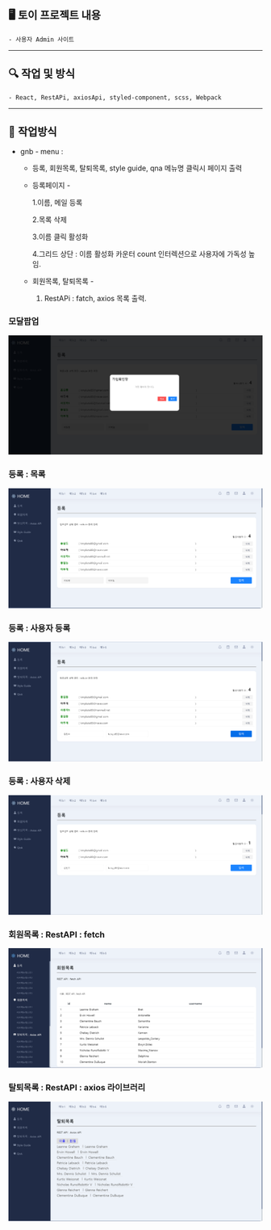 ## 🖥️ 토이 프로젝트 내용
    - 사용자 Admin 사이트


--------------------------------------

## 🔍 작업 및 방식 
    - React, RestAPi, axiosApi, styled-component, scss, Webpack

--------------------------------------

## 📌 작업방식
- gnb - menu  : 
    + 등록, 회원목록, 탈퇴목록, style guide, qna 메뉴명 클릭시 페이지 출력
    + 등록페이지 - 

        1.이름, 메일 등록

        2.목록 삭제

        3.이름 클릭 활성화

        4.그리드 상단 : 이름 활성화 카운터 count 인터렉션으로 사용자에 가독성 높임.

    + 회원목록, 탈퇴목록 - 
    
        1. RestAPi : fatch, axios 목록 출력.


### 모달팝업
![image](https://github.com/lucky-kms/main_page/blob/master/react_insertpage.png)

### 등록 : 목록
![image](https://github.com/lucky-kms/main_page/blob/master/react_insertpage_0.png)

### 등록 : 사용자 등록
![image](https://github.com/lucky-kms/main_page/blob/master/react_insertpage_1.png)

### 등록 : 사용자 삭제
![image](https://github.com/lucky-kms/main_page/blob/master/react_insertpage_2.png)

### 회원목록 : RestAPI : fetch
![image](https://github.com/lucky-kms/main_page/blob/master/react_insertpage_3.png)

### 탈퇴목록 : RestAPI : axios 라이브러리
![image](https://github.com/lucky-kms/main_page/blob/master/react_insertpage_4.png)
